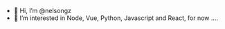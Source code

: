 - 👋 Hi, I’m @nelsongz
- 👀 I’m interested in Node, Vue, Python, Javascript and React, for now ....


<!---
- 💞️ I’m looking to collaborate on ...
- 📫 How to reach me ...

nelsongz/nelsongz is a ✨ special ✨ repository because its `README.md` (this file) appears on your GitHub profile.
You can click the Preview link to take a look at your changes.
--->
